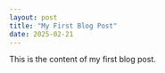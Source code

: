 ```yaml
---
layout: post
title: "My First Blog Post"
date: 2025-02-21
---
```


This is the content of my first blog post.
